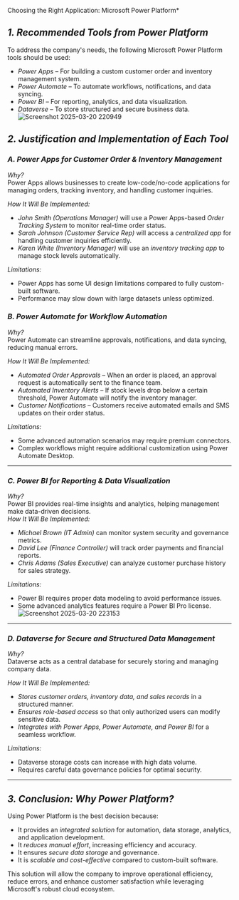 
Choosing the Right Application: Microsoft Power Platform*  

## *1. Recommended Tools from Power Platform*  

To address the company's needs, the following Microsoft Power Platform tools should be used:  

- *Power Apps* – For building a custom customer order and inventory management system.  
- *Power Automate* – To automate workflows, notifications, and data syncing.  
- *Power BI* – For reporting, analytics, and data visualization.  
- *Dataverse* – To store structured and secure business data.  
![Screenshot 2025-03-20 220949](https://github.com/user-attachments/assets/3e367a80-c52e-4473-a579-04b77115c2dc)

## *2. Justification and Implementation of Each Tool*  

### *A. Power Apps for Customer Order & Inventory Management*  
*Why?*  
Power Apps allows businesses to create low-code/no-code applications for managing orders, tracking inventory, and handling customer inquiries.  

*How It Will Be Implemented:*  
- *John Smith (Operations Manager)* will use a Power Apps-based *Order Tracking System* to monitor real-time order status.  
- *Sarah Johnson (Customer Service Rep)* will access a *centralized app* for handling customer inquiries efficiently.  
- *Karen White (Inventory Manager)* will use an *inventory tracking app* to manage stock levels automatically.  

*Limitations:*  
- Power Apps has some UI design limitations compared to fully custom-built software.  
- Performance may slow down with large datasets unless optimized.  
### *B. Power Automate for Workflow Automation*  
*Why?*  
Power Automate can streamline approvals, notifications, and data syncing, reducing manual errors.  

*How It Will Be Implemented:*  
- *Automated Order Approvals* – When an order is placed, an approval request is automatically sent to the finance team.  
- *Automated Inventory Alerts* – If stock levels drop below a certain threshold, Power Automate will notify the inventory manager.  
- *Customer Notifications* – Customers receive automated emails and SMS updates on their order status.  

*Limitations:*  
- Some advanced automation scenarios may require premium connectors.  
- Complex workflows might require additional customization using Power Automate Desktop.  

---

### *C. Power BI for Reporting & Data Visualization*  
*Why?*  
Power BI provides real-time insights and analytics, helping management make data-driven decisions.  
*How It Will Be Implemented:*  
- *Michael Brown (IT Admin)* can monitor system security and governance metrics.  
- *David Lee (Finance Controller)* will track order payments and financial reports.  
- *Chris Adams (Sales Executive)* can analyze customer purchase history for sales strategy.  

*Limitations:*  
- Power BI requires proper data modeling to avoid performance issues.  
- Some advanced analytics features require a Power BI Pro license.  
![Screenshot 2025-03-20 223153](https://github.com/user-attachments/assets/cc8a9d4d-d292-4995-b422-992d5f918e33)

---

### *D. Dataverse for Secure and Structured Data Management*  
*Why?*  
Dataverse acts as a central database for securely storing and managing company data.  

*How It Will Be Implemented:*  
- *Stores customer orders, inventory data, and sales records* in a structured manner.  
- *Ensures role-based access* so that only authorized users can modify sensitive data.  
- *Integrates with Power Apps, Power Automate, and Power BI* for a seamless workflow.  

*Limitations:*  
- Dataverse storage costs can increase with high data volume.  
- Requires careful data governance policies for optimal security.  

---

## *3. Conclusion: Why Power Platform?*  
Using Power Platform is the best decision because:  
- It provides an *integrated solution* for automation, data storage, analytics, and application development.  
- It *reduces manual effort*, increasing efficiency and accuracy.  
- It ensures *secure data storage* and governance.  
- It is *scalable and cost-effective* compared to custom-built software.  

This solution will allow the company to improve operational efficiency, reduce errors, and enhance customer satisfaction while leveraging Microsoft's robust cloud ecosystem.
